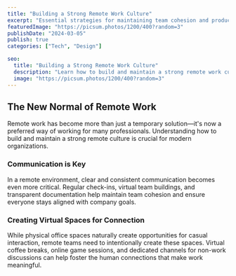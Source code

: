 ```yaml
---
title: "Building a Strong Remote Work Culture"
excerpt: "Essential strategies for maintaining team cohesion and productivity in remote environments."
featuredImage: "https://picsum.photos/1200/400?random=3"
publishDate: "2024-03-05"
publish: true
categories: ["Tech", "Design"]

seo:
  title: "Building a Strong Remote Work Culture"
  description: "Learn how to build and maintain a strong remote work culture for your team."
  image: "https://picsum.photos/1200/400?random=3"
---
```


## The New Normal of Remote Work

Remote work has become more than just a temporary solution—it's now a preferred way of working for many professionals. Understanding how to build and maintain a strong remote culture is crucial for modern organizations.

### Communication is Key

In a remote environment, clear and consistent communication becomes even more critical. Regular check-ins, virtual team buildings, and transparent documentation help maintain team cohesion and ensure everyone stays aligned with company goals.

### Creating Virtual Spaces for Connection

While physical office spaces naturally create opportunities for casual interaction, remote teams need to intentionally create these spaces. Virtual coffee breaks, online game sessions, and dedicated channels for non-work discussions can help foster the human connections that make work meaningful. 